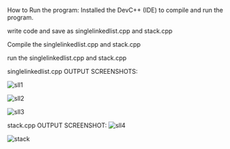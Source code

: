How to Run the program: Installed the DevC++ (IDE) to compile and run the program.

write code and save as singlelinkedlist.cpp and stack.cpp 

Compile the singlelinkedlist.cpp and stack.cpp 

run the singlelinkedlist.cpp and stack.cpp

singlelinkedlist.cpp OUTPUT SCREENSHOTS:

![sll1](https://github.com/Shivanjali-dyapa/ds-2/assets/159505432/2eecfe62-53fa-4c24-ae25-61a2fb638009)


![sll2](https://github.com/Shivanjali-dyapa/ds-2/assets/159505432/7f4a4221-bc11-41bf-a3fb-5df2af83d90f)


![sll3](https://github.com/Shivanjali-dyapa/ds-2/assets/159505432/8001e20d-76e3-452b-b73b-736032fa5f00)

stack.cpp OUTPUT SCREENSHOT:
![sll4](https://github.com/Shivanjali-dyapa/ds-2/assets/159505432/4de44944-9547-4bbf-9b88-81eedfae4b89)


![stack](https://github.com/Shivanjali-dyapa/ds-2/assets/159505432/69ae3895-2b4f-44cc-aa92-2ef854d5a9e5)



